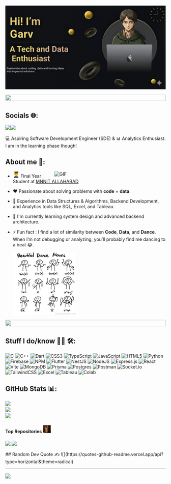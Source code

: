![Header](./assets/Make%20Your%20README%20(2).png)

<img src="https://i.imgur.com/dBaSKWF.gif" height="20" width="100%">

## Socials 🌐:
[<img src="https://img.shields.io/badge/linkedin-%230077B5.svg?&style=for-the-badge&logo=linkedin&logoColor=white" />](https://www.linkedin.com/in/garv-gupta-204b9529a/)[<img src="https://img.shields.io/badge/gmail-%23EE0000.svg?&style=for-the-badge&logo=gmail&logoColor=white">](mailto:garvg2005@gmail.com) 


<p>

💻 Aspiring Software Development Engineer (SDE) & 📊 Analytics Enthusiast. I am in the learning phase though!

## About me 💫: 

<img align="right" alt="GIF" src="https://github.com/abhishek-choudharys/blender-projects/blob/main/Plexus/plexus.gif" width="350"/>

- <img src="https://github.com/Garvvvg/Garvvvg/blob/main/assets/download%20(1).png" height="20" width="20"> Final Year Student at [MNNIT ALLAHABAD](http://www.mnnit.ac.in/)

- ❤️ Passionate about solving problems with **code** + **data**.

- 🚀 Experience in Data Structures & Algorithms, Backend Development, and Analytics tools like SQL, Excel, and Tableau.

- 🌱 I'm currently learning system design and advanced backend architecture.

- ⚡ Fun fact : I find a lot of similarity between **Code**, **Data**, and **Dance**. When I’m not debugging or analyzing, you’ll probably find me dancing to a beat 😂.

  <img align="center" src="https://github.com/Garvvvg/Garvvvg/blob/main/assets/Beautiful-Dance-Moves.jpg" height="200" width="200">

<img src="https://i.imgur.com/dBaSKWF.gif" height="20" width="100%">
</p>

## Stuff I do/know 👨‍💻 🛠:
![C](https://img.shields.io/badge/c-%2300599C.svg?style=for-the-badge&logo=c&logoColor=white) ![C++](https://img.shields.io/badge/c++-%2300599C.svg?style=for-the-badge&logo=c%2B%2B&logoColor=white) ![Dart](https://img.shields.io/badge/dart-%230175C2.svg?style=for-the-badge&logo=dart&logoColor=white) ![CSS3](https://img.shields.io/badge/css3-%231572B6.svg?style=for-the-badge&logo=css3&logoColor=white) ![TypeScript](https://img.shields.io/badge/typescript-%23007ACC.svg?style=for-the-badge&logo=typescript&logoColor=white) ![JavaScript](https://img.shields.io/badge/javascript-%23323330.svg?style=for-the-badge&logo=javascript&logoColor=%23F7DF1E) ![HTML5](https://img.shields.io/badge/html5-%23E34F26.svg?style=for-the-badge&logo=html5&logoColor=white) ![Python](https://img.shields.io/badge/python-3670A0?style=for-the-badge&logo=python&logoColor=ffdd54) ![Firebase](https://img.shields.io/badge/firebase-%23039BE5.svg?style=for-the-badge&logo=firebase) ![NPM](https://img.shields.io/badge/NPM-%23CB3837.svg?style=for-the-badge&logo=npm&logoColor=white) ![Flutter](https://img.shields.io/badge/Flutter-%2302569B.svg?style=for-the-badge&logo=Flutter&logoColor=white) ![NestJS](https://img.shields.io/badge/nestjs-%23E0234E.svg?style=for-the-badge&logo=nestjs&logoColor=white) ![NodeJS](https://img.shields.io/badge/node.js-6DA55F?style=for-the-badge&logo=node.js&logoColor=white) ![Express.js](https://img.shields.io/badge/express.js-%23404d59.svg?style=for-the-badge&logo=express&logoColor=%2361DAFB) ![React](https://img.shields.io/badge/react-%2320232a.svg?style=for-the-badge&logo=react&logoColor=%2361DAFB) ![Vite](https://img.shields.io/badge/vite-%23646CFF.svg?style=for-the-badge&logo=vite&logoColor=white) ![MongoDB](https://img.shields.io/badge/MongoDB-%234ea94b.svg?style=for-the-badge&logo=mongodb&logoColor=white) ![Prisma](https://img.shields.io/badge/Prisma-3982CE?style=for-the-badge&logo=Prisma&logoColor=white) ![Postgres](https://img.shields.io/badge/postgres-%23316192.svg?style=for-the-badge&logo=postgresql&logoColor=white) ![Postman](https://img.shields.io/badge/Postman-FF6C37?style=for-the-badge&logo=postman&logoColor=white) ![Socket.io](https://img.shields.io/badge/Socket.io-black?style=for-the-badge&logo=socket.io&badgeColor=010101) ![TailwindCSS](https://img.shields.io/badge/tailwindcss-%2338B2AC.svg?style=for-the-badge&logo=tailwind-css&logoColor=white)
![Excel](https://img.shields.io/badge/Microsoft_Excel-217346?style=for-the-badge&logo=microsoft-excel&logoColor=white)
![Tableau](https://img.shields.io/badge/Tableau-E97627?style=for-the-badge&logo=tableau&logoColor=white)
![Colab](https://img.shields.io/badge/Colab-F9AB00?style=for-the-badge&logo=googlecolab&logoColor=white)



## GitHub Stats 📊:
![](https://github-readme-stats.vercel.app/api?username=Garvvvg&theme=dark&hide_border=false&include_all_commits=false&count_private=false)<br/>
![](https://github-readme-streak-stats.herokuapp.com/?user=Garvvvg&theme=dark&hide_border=false)<br/>
![](https://github-readme-stats.vercel.app/api/top-langs/?username=Garvvvg&theme=dark&hide_border=false&include_all_commits=false&count_private=false&layout=compact)


<h4> Top Repositories <img src="https://github.com/Garvvvg/Garvvvg/blob/main/assets/eren.jpg" height="25" width="25"> </h4>


<a href="https://github.com/Garvvvg/LearnVault">
  <img align="center" src="https://github-readme-stats.vercel.app/api/pin/?username=Garvvvg&repo=LearnVault&theme=blue-green" />
</a>
<a href="https://github.com/Garvvvg/Namma-Yatri">
  <img align="center" src="https://github-readme-stats.vercel.app/api/pin/?username=Garvvvg&repo=Namma-Yatri&theme=blue-green" />
</a>

<br />
<br />
## Random Dev Quote ✍️ 
![](https://quotes-github-readme.vercel.app/api?type=horizontal&theme=radical)

---
[![](https://visitcount.itsvg.in/api?id=sarthakporwal&icon=0&color=0)](https://visitcount.itsvg.in)
